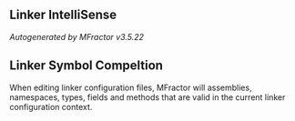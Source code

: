 ## Linker IntelliSense
*Autogenerated by MFractor v3.5.22*
## Linker Symbol Compeltion

When editing linker configuration files, MFractor will assemblies, namespaces, types, fields and methods that are valid in the current linker configuration context.


